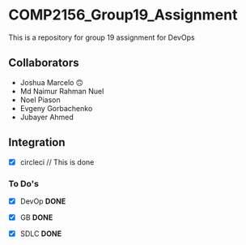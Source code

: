 # COMP2156_Group19_Assignment
This is a repository for group 19 assignment for DevOps

## Collaborators
- Joshua Marcelo 🙃
- Md Naimur Rahman Nuel
- Noel Piason
- Evgeny Gorbachenko
- Jubayer Ahmed

## Integration
- [x] circleci // This is done

### To Do's

- [x] DevOp     **DONE**
* [x] GB        **DONE**
- [x] SDLC      **DONE**


